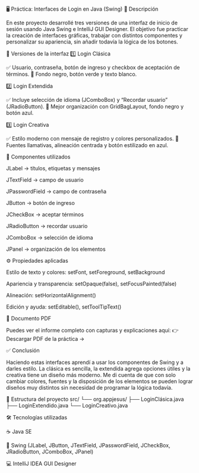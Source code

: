 🖥️ Práctica: Interfaces de Login en Java (Swing)
📌 Descripción

En este proyecto desarrollé tres versiones de una interfaz de inicio de sesión usando Java Swing e IntelliJ GUI Designer.
El objetivo fue practicar la creación de interfaces gráficas, trabajar con distintos componentes y personalizar su apariencia, sin añadir todavía la lógica de los botones.

🎨 Versiones de la interfaz
1️⃣ Login Clásica

✅ Usuario, contraseña, botón de ingreso y checkbox de aceptación de términos.
🎨 Fondo negro, botón verde y texto blanco.

2️⃣ Login Extendida

✅ Incluye selección de idioma (JComboBox) y “Recordar usuario” (JRadioButton).
🎨 Mejor organización con GridBagLayout, fondo negro y botón azul.

3️⃣ Login Creativa

✅ Estilo moderno con mensaje de registro y colores personalizados.
🎨 Fuentes llamativas, alineación centrada y botón estilizado en azul.

🧩 Componentes utilizados

JLabel → títulos, etiquetas y mensajes

JTextField → campo de usuario

JPasswordField → campo de contraseña

JButton → botón de ingreso

JCheckBox → aceptar términos

JRadioButton → recordar usuario

JComboBox → selección de idioma

JPanel → organización de los elementos

⚙️ Propiedades aplicadas

Estilo de texto y colores: setFont, setForeground, setBackground

Apariencia y transparencia: setOpaque(false), setFocusPainted(false)

Alineación: setHorizontalAlignment()

Edición y ayuda: setEditable(), setToolTipText()

📄 Documento PDF

Puedes ver el informe completo con capturas y explicaciones aquí:
👉 Descargar PDF de la práctica -> 

✅ Conclusión

Haciendo estas interfaces aprendí a usar los componentes de Swing y a darles estilo.
La clásica es sencilla, la extendida agrega opciones útiles y la creativa tiene un diseño más moderno. Me di cuenta de que con solo cambiar colores, fuentes y la disposición de los elementos se pueden lograr diseños muy distintos sin necesidad de programar la lógica todavía.

📂 Estructura del proyecto
src/
 └── org.appjesus/
      ├── LoginClásica.java
      ├── LoginExtendido.java
      └── LoginCreativo.java

🛠️ Tecnologías utilizadas

☕ Java SE

🎨 Swing (JLabel, JButton, JTextField, JPasswordField, JCheckBox, JRadioButton, JComboBox, JPanel)

💻 IntelliJ IDEA GUI Designer
